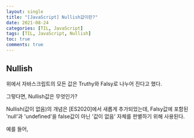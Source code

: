```yaml
---
layout: single
title: "[JavaScript] Nullish값이란?"
date: 2021-08-24
categories: [TIL, JavaScript]
tags: [TIL, JavaScript, Nullish]
toc: true
comments: true
---
```


## Nullish
위에서 자바스크립트의 모든 값은 Truthy와 Falsy로 나누어 진다고 했다.

그렇다면, Nullish값은 무엇인가? 

Nullish(값이 없음)의 개념은 [ES2020]에서 새롭게 추가되었는데, Falsy값에 포함된 'null'과 'undefined'을 false값이 아닌 '값이 없음' 자체를 판별하기 위해 사용된다. 

예를 들어, 
